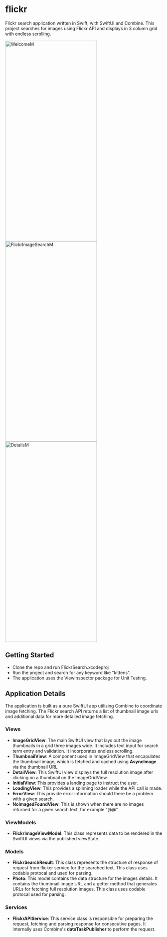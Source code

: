 # flickr
Flickr search application written in Swift, with SwiftUI and Combine. This project searches for images using Flickr API and displays in 3 column grid with endless scrolling.

<img width="294" height="640" alt="WelcomeM" src="https://github.com/user-attachments/assets/99af71bb-1900-4d17-8d57-70089e117ea3" />
<img width="294" height="640" alt="FlickrImageSearchM" src="https://github.com/user-attachments/assets/1ae229a4-732f-43ec-8f6a-b2804bdbba3a" />
<img width="294" height="640" alt="DetailsM" src="https://github.com/user-attachments/assets/76be422d-b9d0-444c-a077-4f2e410ba7bf" />

## Getting Started

- Clone the repo and run FlickrSearch.xcodeproj
- Run the project and search for any keyword like "kittens".
- The application uses the ViewInspector package for Unit Testing.

## Application Details
The application is built as a pure SwiftUI app utilising Combine to coordinate image fetching. The Flickr search API returns a list of thumbnail image urls and additional data for more detailed image fetching.

### Views
- **ImageGridView**: The main SwiftUI view that lays out the image thumbnails in a grid three images wide. It includes text input for search term entry and validation. It incorporates endless scrolling.
- **ThumbnailView**: A component used in ImageGridView that encapulates the thumbnail image, which is fetched and cached using **AsyncImage** via the thumbnail URL
- **DetailView**: This SwiftUI view displays the full resolution image after clicking on a thumbnail on the ImageGridView.
- **InitialView**: This provides a landing page to instruct the user.
- **LoadingView**: This provides a spinning loader while the API call is made.
- **ErrorView**: This provide error information should there be a problem with a given search.
- **NoImagedFoundView**: This is shown when there are no images returned for a given search text, for example "@@"

### ViewModels
- **FlickrImageViewModel**: This class represents data to be rendered in the SwiftUI views via the published viewState. 

### Models
- **FlickrSearchResult**: This class represents the structure of response of request from flicker service for the searched text. This class uses codable protocal and used for parsing.
- **Photo**: This model contains the data structure for the images details. It contains the thumbnail image URL and a getter method that generates URLs for fetching full resolution images. This class uses codable protocal used for parsing.

### Services
- **FlickrAPIService**: This service class is responsible for preparing the request, fetching and parsing response for consecutive pages. It internally uses Combine's **dataTaskPublisher** to perform the request. 


